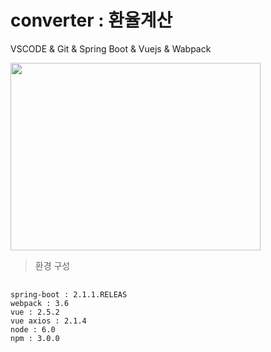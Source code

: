 # converter : 환율계산
VSCODE &amp; Git &amp; Spring Boot &amp; Vuejs &amp; Wabpack
<div>
<img width="400" height="300" src="https://user-images.githubusercontent.com/24488977/50805473-e5bbdf00-1335-11e9-9249-0e16c5c83bc5.PNG"></img>
</div>

>환경 구성
<pre>
  <code>
spring-boot : 2.1.1.RELEAS
webpack : 3.6
vue : 2.5.2
vue axios : 2.1.4
node : 6.0
npm : 3.0.0
  </code>
</pre>

